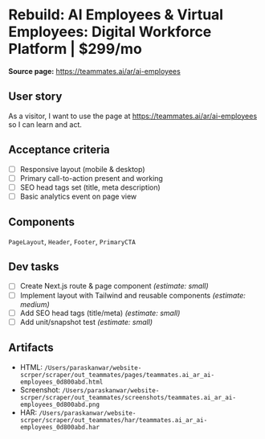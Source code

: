 # Rebuild: AI Employees & Virtual Employees: Digital Workforce Platform | $299/mo

**Source page:** https://teammates.ai/ar/ai-employees

## User story
As a visitor, I want to use the page at https://teammates.ai/ar/ai-employees so I can learn and act.

## Acceptance criteria
- [ ] Responsive layout (mobile & desktop)
- [ ] Primary call-to-action present and working
- [ ] SEO head tags set (title, meta description)
- [ ] Basic analytics event on page view

## Components
`PageLayout`, `Header`, `Footer`, `PrimaryCTA`

## Dev tasks
- [ ] Create Next.js route & page component _(estimate: small)_
- [ ] Implement layout with Tailwind and reusable components _(estimate: medium)_
- [ ] Add SEO head tags (title/meta) _(estimate: small)_
- [ ] Add unit/snapshot test _(estimate: small)_

## Artifacts
- HTML: `/Users/paraskanwar/website-scrper/scraper/out_teammates/pages/teammates.ai_ar_ai-employees_0d800abd.html`
- Screenshot: `/Users/paraskanwar/website-scrper/scraper/out_teammates/screenshots/teammates.ai_ar_ai-employees_0d800abd.png`
- HAR: `/Users/paraskanwar/website-scrper/scraper/out_teammates/har/teammates.ai_ar_ai-employees_0d800abd.har`
